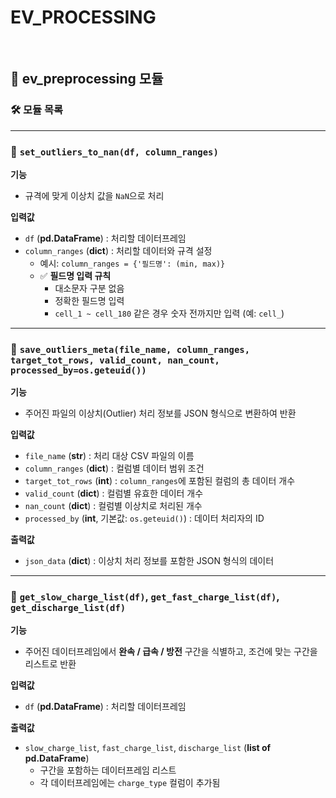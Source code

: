 # EV_PROCESSING

<br>

## 📌 ev_preprocessing 모듈

### 🛠 모듈 목록

---

### 🔹 `set_outliers_to_nan(df, column_ranges)`

**기능**  
- 규격에 맞게 이상치 값을 `NaN`으로 처리  

**입력값**  
- `df` (**pd.DataFrame**) : 처리할 데이터프레임  
- `column_ranges` (**dict**) : 처리할 데이터와 규격 설정  
  - 예시: `column_ranges = {'필드명': (min, max)}`  
  - ✅ **필드명 입력 규칙**  
    - 대소문자 구분 없음  
    - 정확한 필드명 입력  
    - `cell_1 ~ cell_180` 같은 경우 숫자 전까지만 입력 (예: `cell_`)  

---

### 🔹 `save_outliers_meta(file_name, column_ranges, target_tot_rows, valid_count, nan_count, processed_by=os.geteuid())`

**기능**  
- 주어진 파일의 이상치(Outlier) 처리 정보를 JSON 형식으로 변환하여 반환  

**입력값**  
- `file_name` (**str**) : 처리 대상 CSV 파일의 이름  
- `column_ranges` (**dict**) : 컬럼별 데이터 범위 조건  
- `target_tot_rows` (**int**) : `column_ranges`에 포함된 컬럼의 총 데이터 개수  
- `valid_count` (**dict**) : 컬럼별 유효한 데이터 개수  
- `nan_count` (**dict**) : 컬럼별 이상치로 처리된 개수  
- `processed_by` (**int**, 기본값: `os.geteuid()`) : 데이터 처리자의 ID  

**출력값**  
- `json_data` (**dict**) : 이상치 처리 정보를 포함한 JSON 형식의 데이터  

---

### 🔹 `get_slow_charge_list(df)`, `get_fast_charge_list(df)`, `get_discharge_list(df)`

**기능**  
- 주어진 데이터프레임에서 **완속 / 급속 / 방전** 구간을 식별하고, 조건에 맞는 구간을 리스트로 반환  

**입력값**  
- `df` (**pd.DataFrame**) : 처리할 데이터프레임  

**출력값**  
- `slow_charge_list`, `fast_charge_list`, `discharge_list` (**list of pd.DataFrame**)  
  - 구간을 포함하는 데이터프레임 리스트  
  - 각 데이터프레임에는 `charge_type` 컬럼이 추가됨  
